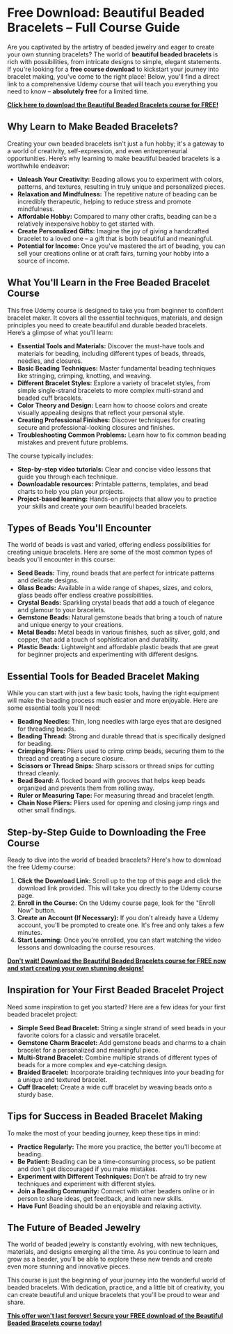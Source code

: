 # Free Download: Beautiful Beaded Bracelets – Full Course Guide

Are you captivated by the artistry of beaded jewelry and eager to create your own stunning bracelets? The world of **beautiful beaded bracelets** is rich with possibilities, from intricate designs to simple, elegant statements. If you're looking for a **free course download** to kickstart your journey into bracelet making, you've come to the right place! Below, you'll find a direct link to a comprehensive Udemy course that will teach you everything you need to know – **absolutely free** for a limited time.

[**Click here to download the Beautiful Beaded Bracelets course for FREE!**](https://udemywork.com/beautiful-beaded-bracelets)

## Why Learn to Make Beaded Bracelets?

Creating your own beaded bracelets isn't just a fun hobby; it's a gateway to a world of creativity, self-expression, and even entrepreneurial opportunities. Here’s why learning to make beautiful beaded bracelets is a worthwhile endeavor:

*   **Unleash Your Creativity:** Beading allows you to experiment with colors, patterns, and textures, resulting in truly unique and personalized pieces.
*   **Relaxation and Mindfulness:** The repetitive nature of beading can be incredibly therapeutic, helping to reduce stress and promote mindfulness.
*   **Affordable Hobby:** Compared to many other crafts, beading can be a relatively inexpensive hobby to get started with.
*   **Create Personalized Gifts:** Imagine the joy of giving a handcrafted bracelet to a loved one – a gift that is both beautiful and meaningful.
*   **Potential for Income:** Once you've mastered the art of beading, you can sell your creations online or at craft fairs, turning your hobby into a source of income.

## What You'll Learn in the Free Beaded Bracelet Course

This free Udemy course is designed to take you from beginner to confident bracelet maker. It covers all the essential techniques, materials, and design principles you need to create beautiful and durable beaded bracelets. Here’s a glimpse of what you'll learn:

*   **Essential Tools and Materials:** Discover the must-have tools and materials for beading, including different types of beads, threads, needles, and closures.
*   **Basic Beading Techniques:** Master fundamental beading techniques like stringing, crimping, knotting, and weaving.
*   **Different Bracelet Styles:** Explore a variety of bracelet styles, from simple single-strand bracelets to more complex multi-strand and beaded cuff bracelets.
*   **Color Theory and Design:** Learn how to choose colors and create visually appealing designs that reflect your personal style.
*   **Creating Professional Finishes:** Discover techniques for creating secure and professional-looking closures and finishes.
*   **Troubleshooting Common Problems:** Learn how to fix common beading mistakes and prevent future problems.

The course typically includes:

*   **Step-by-step video tutorials:** Clear and concise video lessons that guide you through each technique.
*   **Downloadable resources:** Printable patterns, templates, and bead charts to help you plan your projects.
*   **Project-based learning:** Hands-on projects that allow you to practice your skills and create your own beautiful beaded bracelets.

## Types of Beads You'll Encounter

The world of beads is vast and varied, offering endless possibilities for creating unique bracelets. Here are some of the most common types of beads you'll encounter in this course:

*   **Seed Beads:** Tiny, round beads that are perfect for intricate patterns and delicate designs.
*   **Glass Beads:** Available in a wide range of shapes, sizes, and colors, glass beads offer endless creative possibilities.
*   **Crystal Beads:** Sparkling crystal beads that add a touch of elegance and glamour to your bracelets.
*   **Gemstone Beads:** Natural gemstone beads that bring a touch of nature and unique energy to your creations.
*   **Metal Beads:** Metal beads in various finishes, such as silver, gold, and copper, that add a touch of sophistication and durability.
*   **Plastic Beads:** Lightweight and affordable plastic beads that are great for beginner projects and experimenting with different designs.

## Essential Tools for Beaded Bracelet Making

While you can start with just a few basic tools, having the right equipment will make the beading process much easier and more enjoyable. Here are some essential tools you'll need:

*   **Beading Needles:** Thin, long needles with large eyes that are designed for threading beads.
*   **Beading Thread:** Strong and durable thread that is specifically designed for beading.
*   **Crimping Pliers:** Pliers used to crimp crimp beads, securing them to the thread and creating a secure closure.
*   **Scissors or Thread Snips:** Sharp scissors or thread snips for cutting thread cleanly.
*   **Bead Board:** A flocked board with grooves that helps keep beads organized and prevents them from rolling away.
*   **Ruler or Measuring Tape:** For measuring thread and bracelet length.
*   **Chain Nose Pliers:** Pliers used for opening and closing jump rings and other small findings.

## Step-by-Step Guide to Downloading the Free Course

Ready to dive into the world of beaded bracelets? Here's how to download the free Udemy course:

1.  **Click the Download Link:** Scroll up to the top of this page and click the download link provided. This will take you directly to the Udemy course page.
2.  **Enroll in the Course:** On the Udemy course page, look for the "Enroll Now" button.
3.  **Create an Account (If Necessary):** If you don't already have a Udemy account, you'll be prompted to create one. It's free and only takes a few minutes.
4.  **Start Learning:** Once you're enrolled, you can start watching the video lessons and downloading the course resources.

[**Don't wait! Download the Beautiful Beaded Bracelets course for FREE now and start creating your own stunning designs!**](https://udemywork.com/beautiful-beaded-bracelets)

## Inspiration for Your First Beaded Bracelet Project

Need some inspiration to get you started? Here are a few ideas for your first beaded bracelet project:

*   **Simple Seed Bead Bracelet:** String a single strand of seed beads in your favorite colors for a classic and versatile bracelet.
*   **Gemstone Charm Bracelet:** Add gemstone beads and charms to a chain bracelet for a personalized and meaningful piece.
*   **Multi-Strand Bracelet:** Combine multiple strands of different types of beads for a more complex and eye-catching design.
*   **Braided Bracelet:** Incorporate braiding techniques into your beading for a unique and textured bracelet.
*   **Cuff Bracelet:** Create a wide cuff bracelet by weaving beads onto a sturdy base.

## Tips for Success in Beaded Bracelet Making

To make the most of your beading journey, keep these tips in mind:

*   **Practice Regularly:** The more you practice, the better you'll become at beading.
*   **Be Patient:** Beading can be a time-consuming process, so be patient and don't get discouraged if you make mistakes.
*   **Experiment with Different Techniques:** Don't be afraid to try new techniques and experiment with different styles.
*   **Join a Beading Community:** Connect with other beaders online or in person to share ideas, get feedback, and learn new skills.
*   **Have Fun!** Beading should be an enjoyable and relaxing activity.

## The Future of Beaded Jewelry

The world of beaded jewelry is constantly evolving, with new techniques, materials, and designs emerging all the time. As you continue to learn and grow as a beader, you'll be able to explore these new trends and create even more stunning and innovative pieces.

This course is just the beginning of your journey into the wonderful world of beaded bracelets. With dedication, practice, and a little bit of creativity, you can create beautiful and unique bracelets that you'll be proud to wear and share.

[**This offer won't last forever! Secure your FREE download of the Beautiful Beaded Bracelets course today!**](https://udemywork.com/beautiful-beaded-bracelets)

